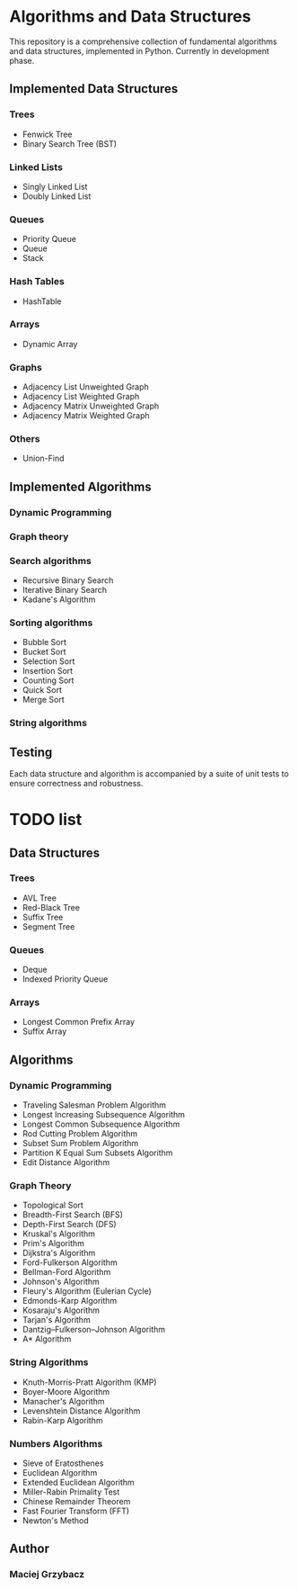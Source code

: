 # Algorithms and Data Structures
This repository is a comprehensive collection of fundamental algorithms and data structures, implemented in Python.
Currently in development phase.

## Implemented Data Structures 
### Trees
* Fenwick Tree
* Binary Search Tree (BST)
### Linked Lists
* Singly Linked List
* Doubly Linked List
### Queues
* Priority Queue
* Queue
* Stack
### Hash Tables
* HashTable
### Arrays
* Dynamic Array
### Graphs
* Adjacency List Unweighted Graph
* Adjacency List Weighted Graph
* Adjacency Matrix Unweighted Graph
* Adjacency Matrix Weighted Graph
### Others
* Union-Find

## Implemented Algorithms

### Dynamic Programming
### Graph theory
### Search algorithms
* Recursive Binary Search
* Iterative Binary Search
* Kadane's Algorithm
### Sorting algorithms
* Bubble Sort
* Bucket Sort
* Selection Sort
* Insertion Sort
* Counting Sort
* Quick Sort
* Merge Sort
### String algorithms

## Testing 
Each data structure and algorithm is accompanied by a suite of unit tests to ensure correctness and robustness.

# TODO list

## Data Structures 
### Trees 
* AVL Tree
* Red-Black Tree
* Suffix Tree
* Segment Tree
### Queues
* Deque
* Indexed Priority Queue
### Arrays
* Longest Common Prefix Array
* Suffix Array

## Algorithms

### Dynamic Programming
* Traveling Salesman Problem Algorithm
* Longest Increasing Subsequence Algorithm
* Longest Common Subsequence Algorithm
* Rod Cutting Problem Algorithm
* Subset Sum Problem Algorithm
* Partition K Equal Sum Subsets Algorithm
* Edit Distance Algorithm

### Graph Theory
* Topological Sort
* Breadth-First Search (BFS)
* Depth-First Search (DFS)
* Kruskal's Algorithm
* Prim's Algorithm
* Dijkstra's Algorithm
* Ford-Fulkerson Algorithm
* Bellman-Ford Algorithm
* Johnson's Algorithm
* Fleury's Algorithm (Eulerian Cycle)
* Edmonds-Karp Algorithm
* Kosaraju's Algorithm
* Tarjan's Algorithm
* Dantzig–Fulkerson–Johnson Algorithm
* A* Algorithm

### String Algorithms
* Knuth-Morris-Pratt Algorithm (KMP)
* Boyer-Moore Algorithm
* Manacher's Algorithm
* Levenshtein Distance Algorithm
* Rabin-Karp Algorithm

### Numbers Algorithms
* Sieve of Eratosthenes
* Euclidean Algorithm
* Extended Euclidean Algorithm
* Miller-Rabin Primality Test
* Chinese Remainder Theorem
* Fast Fourier Transform (FFT)
* Newton's Method
## Author

### Maciej Grzybacz

